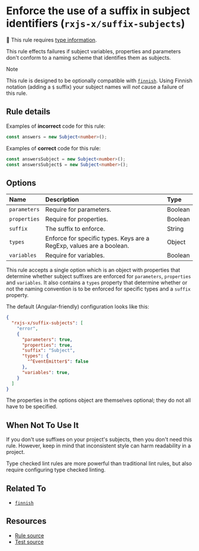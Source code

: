 # Enforce the use of a suffix in subject identifiers (`rxjs-x/suffix-subjects`)

💭 This rule requires [type information](https://typescript-eslint.io/linting/typed-linting).

<!-- end auto-generated rule header -->

This rule effects failures if subject variables, properties and parameters don't conform to a naming scheme that identifies them as subjects.

> [!NOTE]
> This rule is designed to be optionally compatible with [`finnish`](./finnish.md).
> Using Finnish notation (adding a `$` suffix) your subject names will _not_ cause a failure of this rule.

## Rule details

Examples of **incorrect** code for this rule:

```ts
const answers = new Subject<number>();
```

Examples of **correct** code for this rule:

```ts
const answersSubject = new Subject<number>();
const answersSubject$ = new Subject<number>();
```

## Options

<!-- begin auto-generated rule options list -->

| Name         | Description                                                          | Type    |
| :----------- | :------------------------------------------------------------------- | :------ |
| `parameters` | Require for parameters.                                              | Boolean |
| `properties` | Require for properties.                                              | Boolean |
| `suffix`     | The suffix to enforce.                                               | String  |
| `types`      | Enforce for specific types. Keys are a RegExp, values are a boolean. | Object  |
| `variables`  | Require for variables.                                               | Boolean |

<!-- end auto-generated rule options list -->

This rule accepts a single option which is an object with properties that determine whether subject suffixes are enforced for `parameters`, `properties` and `variables`.
It also contains a `types` property that determine whether or not the naming convention is to be enforced for specific types
and a `suffix` property.

The default (Angular-friendly) configuration looks like this:

```json
{
  "rxjs-x/suffix-subjects": [
    "error",
    {
      "parameters": true,
      "properties": true,
      "suffix": "Subject",
      "types": {
        "^EventEmitter$": false
      },
      "variables": true,
    }
  ]
}
```

The properties in the options object are themselves optional; they do not all have to be specified.

## When Not To Use It

If you don't use suffixes on your project's subjects, then you don't need this rule.
However, keep in mind that inconsistent style can harm readability in a project.

Type checked lint rules are more powerful than traditional lint rules, but also require configuring type checked linting.

## Related To

- [`finnish`](./finnish.md)

## Resources

- [Rule source](/src/rules/suffix-subjects.ts)
- [Test source](/tests/rules/suffix-subjects.test.ts)
